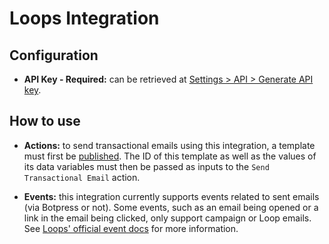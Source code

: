 # Loops Integration

## Configuration

- **API Key - Required:** can be retrieved at [Settings > API > Generate API key](https://app.loops.so/settings?page=api]).

## How to use

- **Actions:** to send transactional emails using this integration, a template must first be [published](https://loops.so/docs/transactional/guide). The ID of this template as well as the values of its data variables must then be passed as inputs to the `Send Transactional Email` action.

- **Events:** this integration currently supports events related to sent emails (via Botpress or not). Some events, such as an email being opened or a link in the email being clicked, only support campaign or Loop emails. See [Loops' official event docs](https://loops.so/docs/webhooks#email-events) for more information.